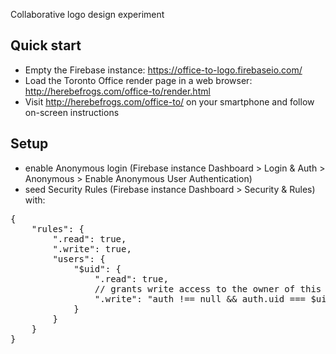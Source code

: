 Collaborative logo design experiment

Quick start
-----------
- Empty the Firebase instance: https://office-to-logo.firebaseio.com/
- Load the Toronto Office render page in a web browser: http://herebefrogs.com/office-to/render.html
- Visit http://herebefrogs.com/office-to/ on your smartphone and follow on-screen instructions

Setup
-----
- enable Anonymous login (Firebase instance Dashboard > Login & Auth > Anonymous > Enable Anonymous User Authentication)
- seed Security Rules (Firebase instance Dashboard > Security & Rules) with:
<pre>
{
    "rules": {
        ".read": true,
        ".write": true,
        "users": {
            "$uid": {
                ".read": true,
                // grants write access to the owner of this user account whose uid must exactly match the key ($uid)
                ".write": "auth !== null && auth.uid === $uid"
            }
        }
    }
}
</pre>
